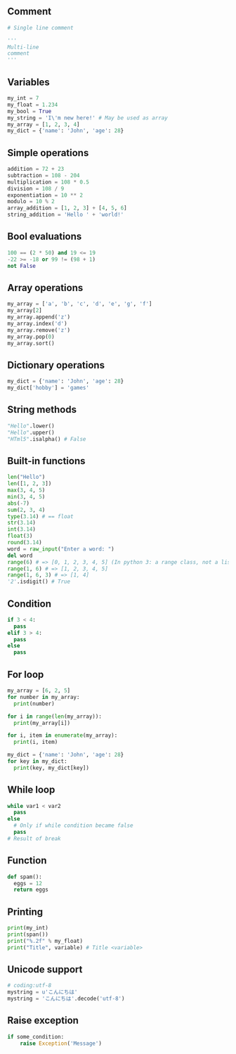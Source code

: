 ## Comment
```python
# Single line comment

'''
Multi-line
comment
'''
```

## Variables
```python
my_int = 7
my_float = 1.234
my_bool = True
my_string = 'I\'m new here!' # May be used as array
my_array = [1, 2, 3, 4]
my_dict = {'name': 'John', 'age': 28}
```

## Simple operations
```python
addition = 72 + 23
subtraction = 108 - 204
multiplication = 108 * 0.5
division = 108 / 9
exponentiation = 10 ** 2
modulo = 10 % 2
array_addition = [1, 2, 3] + [4, 5, 6]
string_addition = 'Hello ' + 'world!'
```

## Bool evaluations
```python
100 == (2 * 50) and 19 <= 19
-22 >= -18 or 99 != (98 + 1)
not False
```

## Array operations
```python
my_array = ['a', 'b', 'c', 'd', 'e', 'g', 'f']
my_array[2]
my_array.append('z')
my_array.index('d')
my_array.remove('z')
my_array.pop(0)
my_array.sort()
```

## Dictionary operations
```python
my_dict = {'name': 'John', 'age': 28}
my_dict['hobby'] = 'games'
```

## String methods
```python
"Hello".lower()
"Hello".upper()
"HTml5".isalpha() # False
```

## Built-in functions
```python
len("Hello")
len([1, 2, 3])
max(3, 4, 5)
min(3, 4, 5)
abs(-7)
sum(2, 3, 4)
type(3.14) # == float
str(3.14)
int(3.14)
float(3)
round(3.14)
word = raw_input("Enter a word: ")
del word
range(6) # => [0, 1, 2, 3, 4, 5] (In python 3: a range class, not a list)
range(1, 6) # => [1, 2, 3, 4, 5]
range(1, 6, 3) # => [1, 4]
'2'.isdigit() # True
```

## Condition
```python
if 3 < 4:
  pass
elif 3 > 4:
  pass
else
  pass
```

## For loop
```python
my_array = [6, 2, 5]
for number in my_array:
  print(number)

for i in range(len(my_array)):
  print(my_array[i])

for i, item in enumerate(my_array):
  print(i, item)

my_dict = {'name': 'John', 'age': 28}
for key in my_dict:
  print(key, my_dict[key])
```

## While loop
```python
while var1 < var2
  pass
else
  # Only if while condition became false
  pass
# Result of break
```

## Function
```python
def spam():
  eggs = 12
  return eggs
```

## Printing
```python
print(my_int)
print(span())
print("%.2f" % my_float)
print("Title", variable) # Title <variable>
```

## Unicode support
```python
# coding:utf-8
mystring = u'こんにちは'
mystring = 'こんにちは'.decode('utf-8')
```

## Raise exception
```python
if some_condition:
    raise Exception('Message')
```

